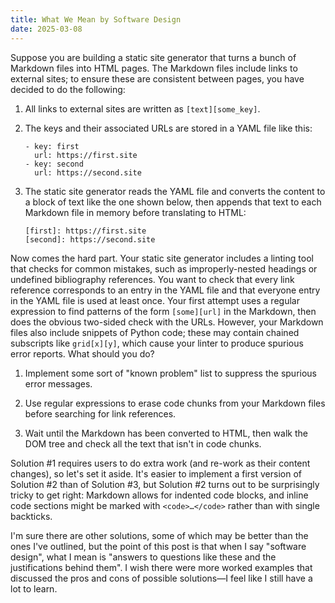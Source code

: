 ```yaml
---
title: What We Mean by Software Design
date: 2025-03-08
---
```


Suppose you are building a static site generator that turns a bunch of Markdown files into HTML pages.
The Markdown files include links to external sites;
to ensure these are consistent between pages,
you have decided to do the following:

1.  All links to external sites are written as `[text][some_key]`.

2.  The keys and their associated URLs are stored in a YAML file like this:
    ```
    - key: first
      url: https://first.site
    - key: second
      url: https://second.site
    ```

3.  The static site generator reads the YAML file and converts the content to a block of text
    like the one shown below,
    then appends that text to each Markdown file in memory before translating to HTML:
    ```
    [first]: https://first.site
    [second]: https://second.site
    ```

Now comes the hard part.
Your static site generator includes a linting tool that checks for common mistakes,
such as improperly-nested headings or undefined bibliography references.
You want to check that every link reference corresponds to an entry in the YAML file
and that everyone entry in the YAML file is used at least once.
Your first attempt uses a regular expression to find patterns of the form `[some][url]` in the Markdown,
then does the obvious two-sided check with the URLs.
However,
your Markdown files also include snippets of Python code;
these may contain chained subscripts like `grid[x][y]`,
which cause your linter to produce spurious error reports.
What should you do?

1.  Implement some sort of "known problem" list to suppress the spurious error messages.

2.  Use regular expressions to erase code chunks from your Markdown files before searching for link references.

3.  Wait until the Markdown has been converted to HTML,
    then walk the DOM tree and check all the text that isn't in code chunks.

Solution #1 requires users to do extra work (and re-work as their content changes),
so let's set it aside.
It's easier to implement a first version of Solution #2 than of Solution #3,
but Solution #2 turns out to be surprisingly tricky to get right:
Markdown allows for indented code blocks,
and inline code sections might be marked with `<code>…</code>` rather than with single backticks.

I'm sure there are other solutions,
some of which may be better than the ones I've outlined,
but the point of this post is that when I say "software design",
what I mean is "answers to questions like these and the justifications behind them".
I wish there were more worked examples that discussed the pros and cons of possible solutions—I feel like
I still have a lot to learn.

[sdxpy]: https://third-bit.com/sdxpy/
